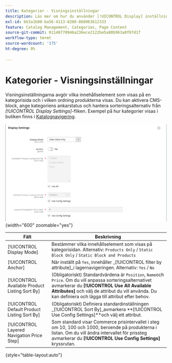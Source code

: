 ```yaml
---
title: Kategorier - Visningsinställningar
description: Läs mer om hur du använder [!UICONTROL Display] inställningar som definierar vilka innehållselement som visas på en kategorisida och i vilken ordning produkterna visas.
exl-id: bb3a1b00-ba56-4113-8208-860963612333
feature: Catalog Management, Categories, Page Content
source-git-commit: 01148770946a236ece2122be5a88b963a0f07d1f
workflow-type: tm+mt
source-wordcount: '175'
ht-degree: 0%

---
```


# Kategorier - Visningsinställningar

Visningsinställningarna avgör vilka innehållselement som visas på en kategorisida och i vilken ordning produkterna visas. Du kan aktivera CMS-block, ange kategoriens ankarstatus och hantera sorteringsalternativ från _[!UICONTROL Display Settings]_-fliken. Exempel på hur kategorier visas i butiken finns i [Katalognavigering](navigation.md).

![Visningsinställningar för kategorier](./assets/category-display-settings.png){width="600" zoomable="yes"}

| Fält | Beskrivning |
|--- |--- |
| [!UICONTROL Display Mode] | Bestämmer vilka innehållselement som visas på kategorisidan. Alternativ: `Products Only` / `Static Block Only` / `Static Block and Products` |
| [!UICONTROL Anchor] | När inställt på `Yes`, innehåller _[!UICONTROL filter by attribute]_i lagernavigeringen. Alternativ: `Yes` / `No` |
| [!UICONTROL Available Product Listing Sort By] | (Obligatoriskt) Standardvärdena är `Position`, `Name`och `Price`. Om du vill anpassa sorteringsalternativet avmarkerar du **[!UICONTROL Use All Available Attributes]** och välj de attribut du vill använda. Du kan definiera och lägga till attribut efter behov. |
| [!UICONTROL Default Product Listing Sort By] | (Obligatoriskt) Definiera standardinställningen _[!UICONTROL Sort By]_avmarkera **[!UICONTROL Use Config Settings]**och välj ett attribut. |
| [!UICONTROL Layered Navigation Price Step] | Som standard visar Commerce prisintervallet i steg om 10, 100 och 1000, beroende på produkterna i listan. Om du vill ändra intervallet för prissteg avmarkerar du **[!UICONTROL Use Config Settings]** kryssrutan. |

{style="table-layout:auto"}
